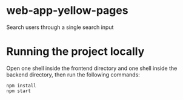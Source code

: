 # web-app-yellow-pages
Search users through  a single search input
# Running the project locally
Open one shell inside the frontend directory and one shell inside the backend directory, then run the following commands:
```
npm install
npm start
```

